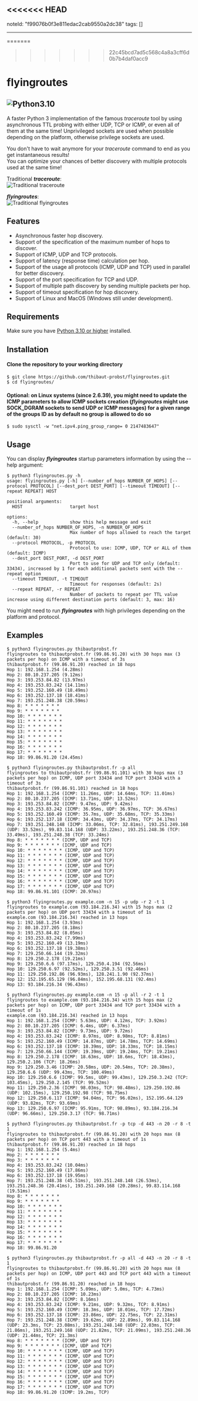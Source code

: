 <<<<<<< HEAD
---
noteId: "f99076b0f3e811edac2cab9550a2dc38"
tags: []

---

=======
>>>>>>> 22c45bcd7ad5c568c4a8a3cff6d0b7b4daf0acc9
# flyingroutes
![Python3.10](https://camo.githubusercontent.com/2eeb8947056ba0c1c3b1f9015ce807d0f0f462f99dce4c6acdcc7874f27b1820/68747470733a2f2f696d672e736869656c64732e696f2f62616467652f707974686f6e2d332e31302d626c75652e737667)  
---  
A faster Python 3 implementation of the famous *traceroute* tool by using asynchronous TTL probing with either UDP, TCP or ICMP, or even all of them at the same time! Unprivileged sockets are used when possible depending on the platform, otherwise privilege sockets are used. 
  
You don't have to wait anymore for your *traceroute* command to end as you get instantaneous results!  
You can optimize your chances of better discovery with multiple protocols used at the same time!  

Traditional ***traceroute***:  
![Traditional *traceroute*](traceroute.png?raw=true "Traditional *traceroute*")
 
***flyingroutes***:  
![Traditional *flyingroutes*](flyingroutes.png?raw=true "Traditional *flyingroutes*")

## Features

* Asynchronous faster hop discovery.
* Support of the specification of the maximum number of hops to discover. 
* Support of ICMP, UDP and TCP protocols.
* Support of latency (response time) calculation per hop.
* Support of the usage all protocols (ICMP, UDP and TCP) used in parallel for better discovery.
* Support of the port specification for TCP and UDP.
* Support of multiple path discovery by sending multiple packets per hop.
* Support of timeout specification for hop discovery.
* Support of Linux and MacOS (Windows still under development).

## Requirements

Make sure you have [Python 3.10 or higher](https://www.python.org/downloads/) installed.

## Installation 

#### Clone the repository to your working directory 
```
$ git clone https://github.com/thibaut-probst/flyingroutes.git
$ cd flyingroutes/
```
#### Optional: on Linux systems (since 2.6.39), you might need to update the ICMP parameters to allow ICMP sockets creation (***flyingroutes*** might use SOCK_DGRAM sockets to send UDP or ICMP messages) for a given range of the groups ID as by default no group is allowed to do so
```
$ sudo sysctl -w "net.ipv4.ping_group_range= 0 2147483647"
```

## Usage 

You can display ***flyingroutes*** startup parameters information by using the --help argument: 

```
$ python3 flyingroutes.py -h
usage: flyingroutes.py [-h] [--number_of_hops NUMBER_OF_HOPS] [--protocol PROTOCOL] [--dest_port DEST_PORT] [--timeout TIMEOUT] [--repeat REPEAT] HOST

positional arguments:
  HOST                  target host

options:
  -h, --help            show this help message and exit
  --number_of_hops NUMBER_OF_HOPS, -n NUMBER_OF_HOPS
                        Max number of hops allowed to reach the target (default: 30)
  --protocol PROTOCOL, -p PROTOCOL
                        Protocol to use: ICMP, UDP, TCP or ALL of them (default: ICMP)
  --dest_port DEST_PORT, -d DEST_PORT
                        Port to use for UDP and TCP only (default: 33434), increased by 1 for each additional packets sent with the --repeat option
  --timeout TIMEOUT, -t TIMEOUT
                        Timeout for responses (default: 2s)
  --repeat REPEAT, -r REPEAT
                        Number of packets to repeat per TTL value increase using different destination ports (default: 3, max: 16)
```

You might need to run ***flyingroutes*** with high privileges depending on the platform and protocol.  

## Examples
```
$ python3 flyingroutes.py thibautprobst.fr 
flyingroutes to thibautprobst.fr (99.86.91.20) with 30 hops max (3 packets per hop) on ICMP with a timeout of 3s
thibautprobst.fr (99.86.91.20) reached in 18 hops
Hop 1: 192.168.1.254 (4.28ms)
Hop 2: 80.10.237.205 (9.12ms)
Hop 3: 193.253.84.82 (13.97ms)
Hop 4: 193.253.83.242 (14.11ms)
Hop 5: 193.252.160.49 (18.49ms)
Hop 6: 193.252.137.18 (18.41ms)
Hop 7: 193.251.248.38 (20.59ms)
Hop 8: * * * * * * *
Hop 9: * * * * * * *
Hop 10: * * * * * * *
Hop 11: * * * * * * *
Hop 12: * * * * * * *
Hop 13: * * * * * * *
Hop 14: * * * * * * *
Hop 15: * * * * * * *
Hop 16: * * * * * * *
Hop 17: * * * * * * *
Hop 18: 99.86.91.20 (24.45ms)
```
```
$ python3 flyingroutes.py thibautprobst.fr -p all
flyingroutes to thibautprobst.fr (99.86.91.101) with 30 hops max (3 packets per hop) on ICMP, UDP port 33434 and TCP port 33434 with a timeout of 3s
thibautprobst.fr (99.86.91.101) reached in 18 hops
Hop 1: 192.168.1.254 (ICMP: 11.26ms, UDP: 14.64ms, TCP: 11.01ms)
Hop 2: 80.10.237.205 (ICMP: 13.71ms, UDP: 13.52ms)
Hop 3: 193.253.84.82 (ICMP: 9.47ms, UDP: 9.42ms)
Hop 4: 193.253.83.242 (ICMP: 36.95ms, UDP: 36.97ms, TCP: 36.67ms)
Hop 5: 193.252.160.49 (ICMP: 35.7ms, UDP: 35.68ms, TCP: 35.33ms)
Hop 6: 193.252.137.18 (ICMP: 34.43ms, UDP: 34.37ms, TCP: 34.17ms)
Hop 7: 193.251.248.148 (ICMP: 33.06ms, TCP: 32.81ms), 193.251.249.168 (UDP: 33.52ms), 99.83.114.168 (UDP: 33.22ms), 193.251.248.36 (TCP: 33.49ms), 193.251.248.38 (TCP: 33.24ms)
Hop 8: * * * * * * * (ICMP, UDP and TCP)
Hop 9: * * * * * * * (ICMP, UDP and TCP)
Hop 10: * * * * * * * (ICMP, UDP and TCP)
Hop 11: * * * * * * * (ICMP, UDP and TCP)
Hop 12: * * * * * * * (ICMP, UDP and TCP)
Hop 13: * * * * * * * (ICMP, UDP and TCP)
Hop 14: * * * * * * * (ICMP, UDP and TCP)
Hop 15: * * * * * * * (ICMP, UDP and TCP)
Hop 16: * * * * * * * (ICMP, UDP and TCP)
Hop 17: * * * * * * * (ICMP, UDP and TCP)
Hop 18: 99.86.91.101 (ICMP: 20.97ms)
```
```
$ python3 flyingroutes.py example.com -n 15 -p udp -r 2 -t 1
flyingroutes to example.com (93.184.216.34) with 15 hops max (2 packets per hop) on UDP port 33434 with a timeout of 1s
example.com (93.184.216.34) reached in 13 hops
Hop 1: 192.168.1.254 (3.93ms)
Hop 2: 80.10.237.205 (8.18ms)
Hop 3: 193.253.84.82 (8.05ms)
Hop 4: 193.253.83.242 (7.99ms)
Hop 5: 193.252.160.49 (13.19ms)
Hop 6: 193.252.137.18 (19.38ms)
Hop 7: 129.250.66.144 (19.32ms)
Hop 8: 129.250.2.178 (19.21ms)
Hop 9: 129.250.6.6 (97.17ms), 129.250.4.194 (92.56ms)
Hop 10: 129.250.6.97 (92.52ms), 129.250.3.51 (92.46ms)
Hop 11: 129.250.192.86 (96.93ms), 128.241.1.90 (92.37ms)
Hop 12: 152.195.65.129 (96.84ms), 152.195.68.131 (92.4ms)
Hop 13: 93.184.216.34 (96.43ms)
```
```
$ python3 flyingroutes.py example.com -n 15 -p all -r 2 -t 1
flyingroutes to example.com (93.184.216.34) with 15 hops max (2 packets per hop) on ICMP, UDP port 33434 and TCP port 33434 with a timeout of 1s
example.com (93.184.216.34) reached in 13 hops
Hop 1: 192.168.1.254 (ICMP: 5.63ms, UDP: 4.12ms, TCP: 3.92ms)
Hop 2: 80.10.237.205 (ICMP: 6.4ms, UDP: 6.37ms)
Hop 3: 193.253.84.82 (ICMP: 9.73ms, UDP: 9.72ms)
Hop 4: 193.253.83.242 (ICMP: 8.97ms, UDP: 8.98ms, TCP: 8.81ms)
Hop 5: 193.252.160.49 (ICMP: 14.87ms, UDP: 14.78ms, TCP: 14.69ms)
Hop 6: 193.252.137.18 (ICMP: 18.39ms, UDP: 18.33ms, TCP: 18.15ms)
Hop 7: 129.250.66.144 (ICMP: 19.39ms, UDP: 19.24ms, TCP: 19.21ms)
Hop 8: 129.250.2.178 (ICMP: 18.63ms, UDP: 18.6ms, TCP: 18.43ms), 129.250.2.106 (TCP: 18.26ms)
Hop 9: 129.250.3.46 (ICMP: 20.58ms, UDP: 20.54ms, TCP: 20.38ms), 129.250.6.6 (UDP: 99.43ms, TCP: 100.49ms)
Hop 10: 129.250.6.6 (ICMP: 99.5ms, UDP: 99.43ms), 129.250.3.242 (TCP: 103.45ms), 129.250.2.145 (TCP: 99.52ms)
Hop 11: 129.250.2.36 (ICMP: 98.03ms, TCP: 98.48ms), 129.250.192.86 (UDP: 102.15ms), 129.250.192.98 (TCP: 98.75ms)
Hop 12: 129.250.6.117 (ICMP: 94.04ms, TCP: 96.02ms), 152.195.64.129 (UDP: 93.82ms, TCP: 93.69ms)
Hop 13: 129.250.6.97 (ICMP: 95.91ms, TCP: 98.89ms), 93.184.216.34 (UDP: 96.66ms), 129.250.3.17 (TCP: 98.71ms)
```
```
$ python3 flyingroutes.py thibautprobst.fr -p tcp -d 443 -n 20 -r 8 -t 1
flyingroutes to thibautprobst.fr (99.86.91.20) with 20 hops max (8 packets per hop) on TCP port 443 with a timeout of 1s
thibautprobst.fr (99.86.91.20) reached in 18 hops
Hop 1: 192.168.1.254 (5.4ms)
Hop 2: * * * * * * *
Hop 3: * * * * * * *
Hop 4: 193.253.83.242 (10.04ms)
Hop 5: 193.252.160.49 (17.86ms)
Hop 6: 193.252.137.18 (19.95ms)
Hop 7: 193.251.248.38 (45.51ms), 193.251.248.148 (26.53ms), 193.251.248.36 (20.41ms), 193.251.249.168 (20.28ms), 99.83.114.168 (19.51ms)
Hop 8: * * * * * * *
Hop 9: * * * * * * *
Hop 10: * * * * * * *
Hop 11: * * * * * * *
Hop 12: * * * * * * *
Hop 13: * * * * * * *
Hop 14: * * * * * * *
Hop 15: * * * * * * *
Hop 16: * * * * * * *
Hop 17: * * * * * * *
Hop 18: 99.86.91.20
```
```
$ python3 flyingroutes.py thibautprobst.fr -p all -d 443 -n 20 -r 8 -t 1
flyingroutes to thibautprobst.fr (99.86.91.20) with 20 hops max (8 packets per hop) on ICMP, UDP port 443 and TCP port 443 with a timeout of 1s
thibautprobst.fr (99.86.91.20) reached in 18 hops
Hop 1: 192.168.1.254 (ICMP: 5.09ms, UDP: 5.0ms, TCP: 4.73ms)
Hop 2: 80.10.237.205 (ICMP: 10.23ms)
Hop 3: 193.253.84.82 (ICMP: 8.16ms)
Hop 4: 193.253.83.242 (ICMP: 9.21ms, UDP: 9.32ms, TCP: 8.91ms)
Hop 5: 193.252.160.49 (ICMP: 18.3ms, UDP: 18.01ms, TCP: 17.72ms)
Hop 6: 193.252.137.18 (ICMP: 23.86ms, UDP: 22.75ms, TCP: 22.31ms)
Hop 7: 193.251.248.38 (ICMP: 19.62ms, UDP: 22.89ms), 99.83.114.168 (UDP: 23.3ms, TCP: 23.08ms), 193.251.248.148 (UDP: 22.03ms, TCP: 21.86ms), 193.251.249.168 (UDP: 21.82ms, TCP: 21.09ms), 193.251.248.36 (UDP: 21.44ms, TCP: 21.3ms)
Hop 8: * * * * * * * (ICMP, UDP and TCP)
Hop 9: * * * * * * * (ICMP, UDP and TCP)
Hop 10: * * * * * * * (ICMP, UDP and TCP)
Hop 11: * * * * * * * (ICMP, UDP and TCP)
Hop 12: * * * * * * * (ICMP, UDP and TCP)
Hop 13: * * * * * * * (ICMP, UDP and TCP)
Hop 14: * * * * * * * (ICMP, UDP and TCP)
Hop 15: * * * * * * * (ICMP, UDP and TCP)
Hop 16: * * * * * * * (ICMP, UDP and TCP)
Hop 17: * * * * * * * (ICMP, UDP and TCP)
Hop 18: 99.86.91.20 (ICMP: 19.2ms, TCP)
```
